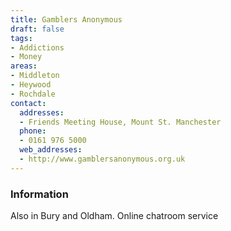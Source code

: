 ```yaml
---
title: Gamblers Anonymous
draft: false
tags:
- Addictions
- Money
areas:
- Middleton
- Heywood
- Rochdale
contact:
  addresses:
  - Friends Meeting House, Mount St. Manchester
  phone:
  - 0161 976 5000
  web_addresses:
  - http://www.gamblersanonymous.org.uk
---
```


### Information
Also in Bury and Oldham.       Online chatroom service

